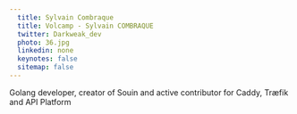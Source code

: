 ```yaml
---
  title: Sylvain Combraque
  title: Volcamp - Sylvain COMBRAQUE
  twitter: Darkweak_dev
  photo: 36.jpg
  linkedin: none
  keynotes: false
  sitemap: false
---
```

Golang developer, creator of Souin and active contributor for Caddy, Træfik and API Platform